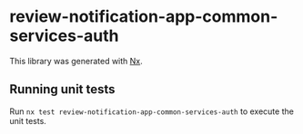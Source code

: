 # review-notification-app-common-services-auth

This library was generated with [Nx](https://nx.dev).

## Running unit tests

Run `nx test review-notification-app-common-services-auth` to execute the unit tests.
